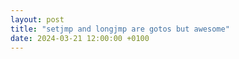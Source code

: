 ```yaml
---
layout: post
title: "setjmp and longjmp are gotos but awesome"
date: 2024-03-21 12:00:00 +0100
---
```

